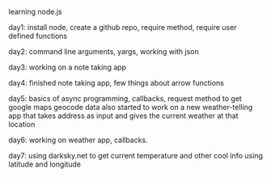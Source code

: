learning node.js

day1: install node, create a github repo, require method, require user defined functions

day2: command line arguments, yargs, working with json

day3: working on a note taking app

day4: finished note taking app, few things about arrow functions

day5: basics of async programming, callbacks, request method to get google maps geocode data
      also started to work on a new weather-telling app that takes address as input and gives the current weather at that location

day6: working on weather app, callbacks.

day7: using darksky.net to get current temperature and other cool info using latitude and longitude
